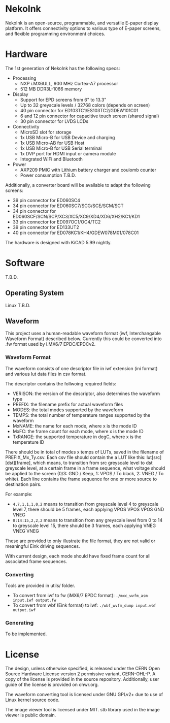 NekoInk
=======

NekoInk is an open-source, programmable, and versatile E-paper display platform. It offers connectivity options to various type of E-paper screens, and flexible programming environment choices.

# Hardware

The 1st generation of NekoInk has the following specs:

* Processing
    - NXP i.MX6ULL, 900 MHz Cortex-A7 processor
    - 512 MB DDR3L-1066 memory
* Display
    - Support for EPD screens from 6" to 13.3"
    - Up to 32 greyscale levels / 32768 colors (depends on screen)
    - 40 pin connector for ED103TC1/ES103TC2/GDEW101C01
    - 6 and 12 pin connector for capacitive touch screen (shared signal)
    - 30 pin connector for LVDS LCDs
* Connectivity
    - MicroSD slot for storage
    - 1x USB Micro-B for USB Device and charging
    - 1x USB Micro-AB for USB Host
    - 1x USB Micro-B for USB Serial terminal
    - 1x DVP port for HDMI input or camera module
    - Integrated WiFi and Bluetooth
* Power
    - AXP209 PMIC with Lithium battery charger and coulomb counter
    - Power consumption T.B.D.

Additionally, a converter board will be available to adapt the following screens:
* 39 pin connector for ED060SC4
* 34 pin connector for ED060SC7/SCG/SCE/SCM/SCT
* 34 pin connector for ED060SCF/SCN/SCP/XC3/XC5/XC9/XD4/XD6/XH2/KC1/KD1
* 33 pin connector for ED097OC1/OC4/TC2
* 39 pin connector for ED133UT2
* 40 pin connector for ED078KC1/KH4/GDEW078M01/078C01

The hardware is designed with KiCAD 5.99 nightly.

# Software

T.B.D.

## Operating System

Linux T.B.D.

## Waveform

This project uses a human-readable waveform format (iwf, Interchangable Waveform Format) described below. Currently this could be converted into .fw format used by i.MX6/7 EPDC/EPDCv2.

### Waveform Format

The waveform consists of one descriptor file in iwf extension (ini format) and various lut data files in csv format.

The descriptor contains the follwoing required fields:

* VERISON: the version of the descriptor, also determines the waveform type
* PREFIX: the filename prefix for actual waveform files
* MODES: the total modes supported by the waveform
* TEMPS: the total number of temperature ranges supported by the waveform
* MxNAME: the name for each mode, where x is the mode ID
* MxFC: the frame count for each mode, where x is the mode ID
* TxRANGE: the supported temperature in degC, where x is the temperature ID

There should be in total of modes x temps of LUTs, saved in the filename of PREFIX_Mx_Ty.csv. Each csv file should contain the a LUT like this: lut\[src\]\[dst\]\[frame\], which means, to transition from src greyscale level to dst greyscale level, at a certain frame in a frame sequence, what voltage should be applied to the screen (0/3: GND / Keep, 1: VPOS / To black, 2: VNEG / To white). Each line contains the frame sequence for one or more source to destination pairs.

For example:

* ```4,7,1,1,1,0,2``` means to transition from greyscale level 4 to greyscale level 7, there should be 5 frames, each applying VPOS VPOS VPOS GND VNEG
* ```0:14:15,2,2,2``` means to transition from any greyscale level from 0 to 14 to greyscale level 15, there should be 3 frames, each applying VNEG VNEG VNEG

These are provided to only illustrate the file format, they are not valid or meaningful Eink driving sequences.

With current design, each mode should have fixed frame count for all associated frame sequences.

### Converting

Tools are provided in utils/ folder.

* To convert from iwf to fw (iMX6/7 EPDC format): ```./mxc_wvfm_asm input.iwf output.fw``` 
* To convert from wbf (Eink format) to iwf: ```./wbf_wvfm_dump input.wbf output.iwf```

### Generating

To be implemented.

# License

The design, unless otherwise specified, is released under the CERN Open Source Hardware License version 2 permissive variant, CERN-OHL-P. A copy of the license is provided in the source repository. Additionally, user guide of the license is provided on ohwr.org.

The waveform converting tool is licensed under GNU GPLv2+ due to use of Linux kernel source code.

The image viewer tool is licensed under MIT. stb library used in the image viewer is public domain.
